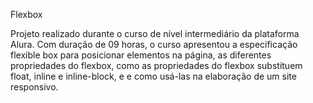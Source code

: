 Flexbox

Projeto realizado durante o curso de nível intermediário da plataforma Alura. Com duração de 09 horas, o curso apresentou a especificação flexible box para posicionar elementos na página, as diferentes propriedades do flexbox, como as propriedades do flexbox substituem float, inline e inline-block, e e como usá-las na elaboração de um site responsivo.
